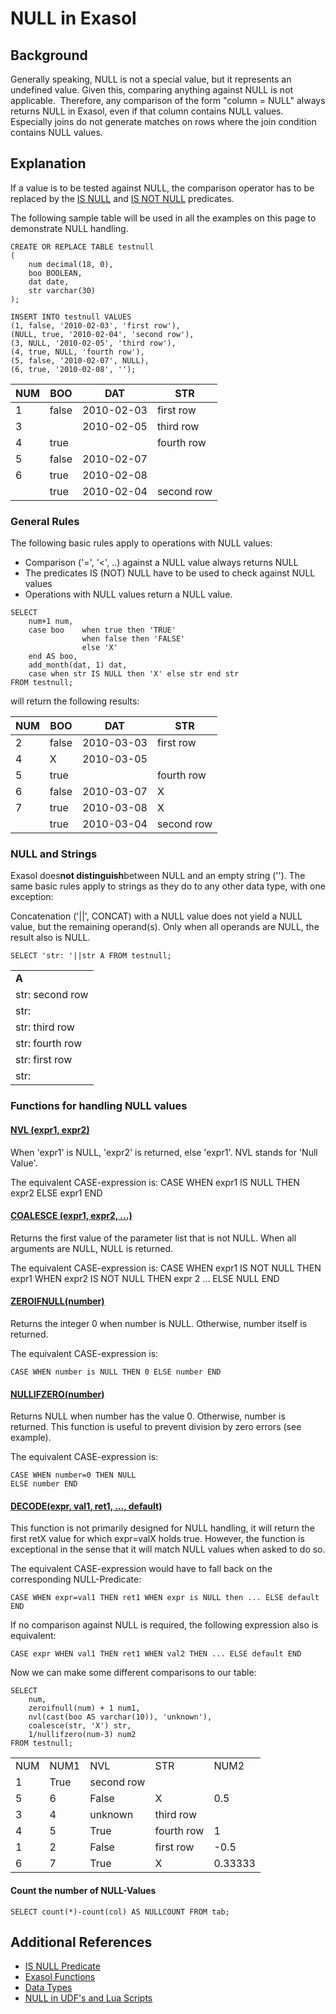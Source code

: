 # NULL in Exasol 
## Background

Generally speaking, NULL is not a special value, but it represents an undefined value. Given this, comparing anything against NULL is not applicable.  Therefore, any comparison of the form "column = NULL" always returns NULL in Exasol, even if that column contains NULL values. Especially joins do not generate matches on rows where the join condition contains NULL values.

## Explanation

If a value is to be tested against NULL, the comparison operator has to be replaced by the [IS NULL](https://docs.exasol.com/sql_references/predicates/is_not_null.htm) and [IS NOT NULL](https://docs.exasol.com/sql_references/predicates/is_not_null.htm) predicates.

The following sample table will be used in all the examples on this page to demonstrate NULL handling.


```markup
CREATE OR REPLACE TABLE testnull
(
    num decimal(18, 0),
    boo BOOLEAN,
    dat date,
    str varchar(30)
);
 
INSERT INTO testnull VALUES
(1, false, '2010-02-03', 'first row'),
(NULL, true, '2010-02-04', 'second row'),
(3, NULL, '2010-02-05', 'third row'),
(4, true, NULL, 'fourth row'),
(5, false, '2010-02-07', NULL),
(6, true, '2010-02-08', '');
```

|NUM   |BOO   |DAT   |STR   |
|---|---|---|---|
|1   |false   |2010-02-03   |first row   |
|3   |   |2010-02-05   |third row   |
|4   |true   |   |fourth row   |
|5   |false  |2010-02-07   |   |
|6   |true   |2010-02-08   |   |
|   |true   |2010-02-04   |second row   |

### General Rules

The following basic rules apply to operations with NULL values:

* Comparison ('=', '<', ..) against a NULL value always returns NULL
* The predicates IS (NOT) NULL have to be used to check against NULL values
* Operations with NULL values return a NULL value.


```markup
SELECT
    num+1 num,
    case boo    when true then 'TRUE'
                when false then 'FALSE'
                else 'X'
    end AS boo,
    add_month(dat, 1) dat,
    case when str IS NULL then 'X' else str end str
FROM testnull;
```
will return the following results:

|NUM   |BOO   |DAT   |STR   |
|---|---|---|---|
|2   |false   |2010-03-03   |first row   |
|4   |X   |2010-03-05   |   |third row
|5   |true   |   |fourth row   |
|6   |false   |2010-03-07   |X   |
|7   |true |2010-03-08 |X |
|    |true |2010-03-04 |second row |

### NULL and Strings

Exasol does**not distinguish**between NULL and an empty string (''). The same basic rules apply to strings as they do to any other data type, with one exception:

Concatenation ('||', CONCAT) with a NULL value does not yield a NULL value, but the remaining operand(s). Only when all operands are NULL, the result also is NULL.


```"code-sql"
SELECT 'str: '||str A FROM testnull; 
```


|  |
| --- |
| **A** |
| str: second row |
| str: |
| str: third row |
| str: fourth row |
| str: first row |
| str: |

### Functions for handling NULL values

#### [NVL (expr1, expr2)](https://docs.exasol.com/sql_references/functions/alphabeticallistfunctions/nvl.htm)

When 'expr1' is NULL, 'expr2' is returned, else 'expr1'. NVL stands for 'Null Value'.

The equivalent CASE-expression is: CASE WHEN expr1 IS NULL THEN expr2 ELSE expr1 END

#### [COALESCE (expr1, expr2, ...)](https://docs.exasol.com/sql_references/functions/alphabeticallistfunctions/coalesce.htm)

Returns the first value of the parameter list that is not NULL. When all arguments are NULL, NULL is returned.

The equivalent CASE-expression is: CASE WHEN expr1 IS NOT NULL THEN expr1 WHEN expr2 IS NOT NULL THEN expr 2 ... ELSE NULL END

#### [ZEROIFNULL(number)](https://docs.exasol.com/sql_references/functions/alphabeticallistfunctions/zeroifnull.htm)

Returns the integer 0 when number is NULL. Otherwise, number itself is returned.

The equivalent CASE-expression is:


```markup
CASE WHEN number is NULL THEN 0 ELSE number END
```
#### [NULLIFZERO(number)](https://docs.exasol.com/sql_references/functions/alphabeticallistfunctions/nullifzero.htm)

Returns NULL when number has the value 0. Otherwise, number is returned. This function is useful to prevent division by zero errors (see example).

The equivalent CASE-expression is:


```markup
CASE WHEN number=0 THEN NULL 
ELSE number END
```
#### [DECODE(expr, val1, ret1, ..., default)](https://docs.exasol.com/sql_references/functions/alphabeticallistfunctions/decode.htm)

This function is not primarily designed for NULL handling, it will return the first retX value for which expr=valX holds true. However, the function is exceptional in the sense that it will match NULL values when asked to do so.

The equivalent CASE-expression would have to fall back on the corresponding NULL-Predicate:


```markup
CASE WHEN expr=val1 THEN ret1 WHEN expr is NULL then ... ELSE default END
```
If no comparison against NULL is required, the following expression also is equivalent:


```markup
CASE expr WHEN val1 THEN ret1 WHEN val2 THEN ... ELSE default END
```
Now we can make some different comparisons to our table:


```markup
SELECT
    num,
    zeroifnull(num) + 1 num1,
    nvl(cast(boo AS varchar(10)), 'unknown'),
    coalesce(str, 'X') str,
    1/nullifzero(num-3) num2
FROM testnull;
```


|  |  |  |  |  |
| --- | --- | --- | --- | --- |
| NUM | NUM1 | NVL | STR | NUM2 |
|  1 | True | second row | 
| 5 | 6 | False | X | 0.5 |
| 3 | 4 | unknown | third row | 
| 4 | 5 | True | fourth row | 1 |
| 1 | 2 | False | first row | -0.5 |
| 6 | 7 | True | X | 0.33333 |

#### Count the number of NULL-Values


```"code-sql"
SELECT count(*)-count(col) AS NULLCOUNT FROM tab;
```
## Additional References

* [IS NULL Predicate](https://docs.exasol.com/sql_references/predicates/is_not_null.htm)
* [Exasol Functions](https://docs.exasol.com/sql_references/functions/all_functions.htm)
* [Data Types](https://docs.exasol.com/sql_references/data_types/datatypesoverview.htm)
* [NULL in UDF's and Lua Scripts](https://community.exasol.com/t5/Database-Features/NULL-in-UDFs-and-Lua-Scripts/ta-p/364)
